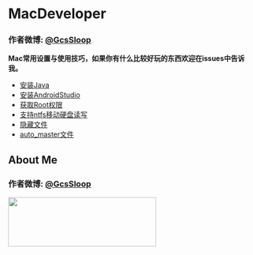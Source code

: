 # MacDeveloper

### 作者微博: [@GcsSloop](http://weibo.com/GcsSloop)

**Mac常用设置与使用技巧，如果你有什么比较好玩的东西欢迎在issues中告诉我。**

* [安装Java](https://github.com/GcsSloop/MacDeveloper/blob/master/Java.md)
* [安装AndroidStudio](https://github.com/GcsSloop/MacDeveloper/blob/master/AndroidStudio.md)
* [获取Root权限](https://github.com/GcsSloop/MacDeveloper/blob/master/Root.md)
* [支持ntfs移动硬盘读写](https://github.com/GcsSloop/MacDeveloper/blob/master/Support_Ntfs.md)
* [隐藏文件](https://github.com/GcsSloop/MacDeveloper/blob/master/HideFile.md)
* [auto_master文件](https://github.com/GcsSloop/MacDeveloper/blob/master/Auto_master.md)


## About Me

### 作者微博: [@GcsSloop](http://weibo.com/GcsSloop)

<a href="https://github.com/GcsSloop/README/blob/master/README.md" target="_blank"> <img src="http://ww4.sinaimg.cn/large/005Xtdi2gw1f1qn89ihu3j315o0dwwjc.jpg" width=300 height=100 /> </a>
